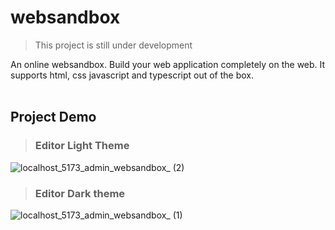 # websandbox

>This project is still under development <br/>

An online websandbox. Build your web application completely on the web. It supports html, css javascript and typescript out of the box.  
<br/>

## Project Demo
> ### Editor Light Theme
![localhost_5173_admin_websandbox_ (2)](https://github.com/ogayanfe/websandbox/assets/95624629/388ddfd7-a31e-47f7-819f-e3fb89dc14ff)
> ### Editor Dark theme
![localhost_5173_admin_websandbox_ (1)](https://github.com/ogayanfe/websandbox/assets/95624629/51d6c05b-ec28-42f9-8bb1-0e820851242b)
